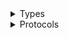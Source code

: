 <details>
<summary>Types</summary>

  - [IoTSecureTunnelingClient](/aws-sdk-swift/reference/0.x/AWSIoTSecureTunneling/IoTSecureTunnelingClient)
  - [IoTSecureTunnelingClient.IoTSecureTunnelingClientConfiguration](/aws-sdk-swift/reference/0.x/AWSIoTSecureTunneling/IoTSecureTunnelingClient.IoTSecureTunnelingClientConfiguration)
  - [IoTSecureTunnelingClientLogHandlerFactory](/aws-sdk-swift/reference/0.x/AWSIoTSecureTunneling/IoTSecureTunnelingClientLogHandlerFactory)
  - [IoTSecureTunnelingClientTypes](/aws-sdk-swift/reference/0.x/AWSIoTSecureTunneling/IoTSecureTunnelingClientTypes)

</details>

<details>
<summary>Protocols</summary>

  - [IoTSecureTunnelingClientProtocol](/aws-sdk-swift/reference/0.x/AWSIoTSecureTunneling/IoTSecureTunnelingClientProtocol)

</details>
